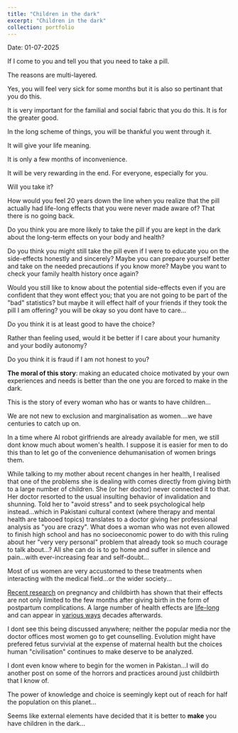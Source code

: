 ```yaml
---
title: "Children in the dark"
excerpt: "Children in the dark"
collection: portfolio
---
```


Date: 01-07-2025

If I come to you and tell you that you need to take a pill.

The reasons are multi-layered. 

Yes, you will feel very sick for some months but it is also so pertinant that you do this. 

It is very important for the familial and social fabric that you do this. It is for the greater good.

In the long scheme of things, you will be thankful you went through it. 

It will give your life meaning.

It is only a few months of inconvenience. 

It will be very rewarding in the end. For everyone, especially for you. 

Will you take it? 

How would you feel 20 years down the line when you realize that the pill actually had life-long effects that you were never made aware of? That there is no going back. 

Do you think you are more likely to take the pill if you are kept in the dark about the long-term effects on your body and health? 

Do you think you might still take the pill even if I were to educate you on the side-effects honestly and sincerely? Maybe you can prepare yourself better and take on the needed precautions if you know more? Maybe you want to check your family health history once again?

Would you still like to know about the potential side-effects even if you are confident that they wont effect you; that you are not going to be part of the "bad" statistics? but maybe it will effect half of your friends if they took the pill I am offering? you will be okay so you dont have to care...

Do you think it is at least good to have the choice? 

Rather than feeling used, would it be better if I care about your humanity and your bodily autonomy?

Do you think it is fraud if I am not honest to you?



**The moral of this story**: making an educated choice motivated by your own experiences and needs is better than the one you are forced to make in the dark.


This is the story of every woman who has or wants to have children...


We are not new to exclusion and marginalisation as women....we have centuries to catch up on.

In a time where AI robot girlfriends are already available for men, we still dont know much about women's health. I suppose it is easier for men to do this than to let go of the convenience dehumanisation of women brings them. 


While talking to my mother about recent changes in her health, I realised that one of the problems she is dealing with comes directly from giving birth to a large number of children. She (or her doctor) never connected it to that. Her doctor resorted to the usual insulting behavior of invalidation and shunning. Told her to "avoid stress" and to seek psychological help instead...which in Pakistani cultural context (where therapy and mental health are tabooed topics) translates to a doctor giving her professional analysis as "you are crazy". What does a woman who was not even allowed to finish high school and has no socioeconomic power to do with this ruling about her "very very personal" problem that already took so much courage to talk about...? All she can do is to go home and suffer in silence and pain...with ever-increasing fear and self-doubt...

Most of us women are very accustomed to these treatments when interacting with the medical field...or the wider society...


[Recent research](https://www.thelancet.com/journals/langlo/article/PIIS2214-109X(23)00454-0/fulltext) on pregnancy and childbirth has shown that their effects are not only limited to the few months after giving birth in the form of postpartum complications. A large number of health effects are [life-long](https://www.ahajournals.org/doi/10.1161/CIRCULATIONAHA.122.062177) and can appear in [various ways](https://www.physiology.org/publications/news/the-physiologist-magazine/2024/november/how-pregnancy-affects-a-lifetime-of-health?SSO=Y) decades afterwards. 

I dont see this being discussed anywhere; neither the popular media nor the doctor offices most women go to get counselling. Evolution might have prefered fetus survivial at the expense of maternal health but the choices human "civilisation" continues to make deserve to be analyzed. 

I dont even know where to begin for the women in Pakistan...I will do another post on some of the horrors and practices around just childbirth that I know of. 



The power of knowledge and choice is seemingly kept out of reach for half the population on this planet...

Seems like external elements have decided that it is better to **make** you have children in the dark...
